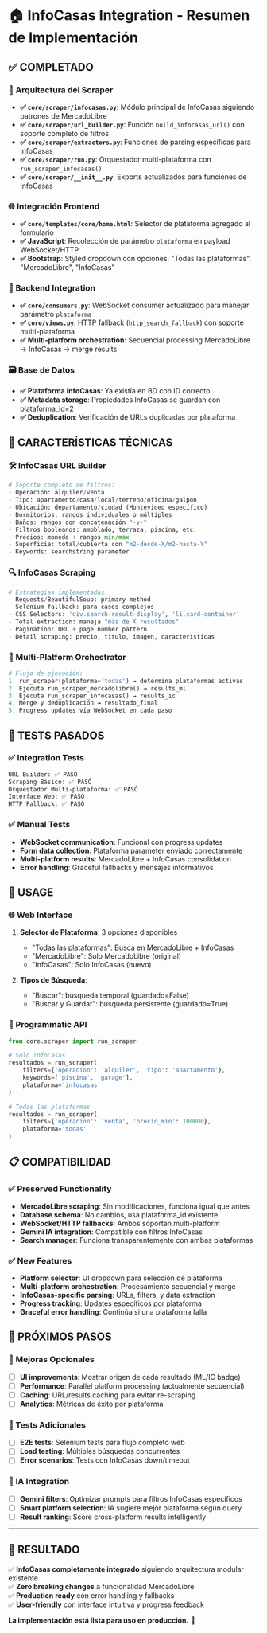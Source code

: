 # 🏠 InfoCasas Integration - Resumen de Implementación

## ✅ COMPLETADO

### 📁 Arquitectura del Scraper
- **✅ `core/scraper/infocasas.py`**: Módulo principal de InfoCasas siguiendo patrones de MercadoLibre
- **✅ `core/scraper/url_builder.py`**: Función `build_infocasas_url()` con soporte completo de filtros
- **✅ `core/scraper/extractors.py`**: Funciones de parsing específicas para InfoCasas
- **✅ `core/scraper/run.py`**: Orquestador multi-plataforma con `run_scraper_infocasas()`
- **✅ `core/scraper/__init__.py`**: Exports actualizados para funciones de InfoCasas

### 🌐 Integración Frontend
- **✅ `core/templates/core/home.html`**: Selector de plataforma agregado al formulario
- **✅ JavaScript**: Recolección de parámetro `plataforma` en payload WebSocket/HTTP
- **✅ Bootstrap**: Styled dropdown con opciones: "Todas las plataformas", "MercadoLibre", "InfoCasas"

### 🔌 Backend Integration  
- **✅ `core/consumers.py`**: WebSocket consumer actualizado para manejar parámetro `plataforma`
- **✅ `core/views.py`**: HTTP fallback (`http_search_fallback`) con soporte multi-plataforma
- **✅ Multi-platform orchestration**: Secuencial processing MercadoLibre → InfoCasas → merge results

### 🗃️ Base de Datos
- **✅ Plataforma InfoCasas**: Ya existía en BD con ID correcto
- **✅ Metadata storage**: Propiedades InfoCasas se guardan con plataforma_id=2
- **✅ Deduplication**: Verificación de URLs duplicadas por plataforma

## 🔧 CARACTERÍSTICAS TÉCNICAS

### 🛠️ InfoCasas URL Builder
```python
# Soporte completo de filtros:
- Operación: alquiler/venta
- Tipo: apartamento/casa/local/terreno/oficina/galpon  
- Ubicación: departamento/ciudad (Montevideo específico)
- Dormitorios: rangos individuales o múltiples
- Baños: rangos con concatenación "-y-"
- Filtros booleanos: amoblado, terraza, piscina, etc.
- Precios: moneda + rangos min/max
- Superficie: total/cubierta con "m2-desde-X/m2-hasta-Y"
- Keywords: searchstring parameter
```

### 🔍 InfoCasas Scraping
```python
# Estrategias implementadas:
- Requests/BeautifulSoup: primary method
- Selenium fallback: para casos complejos
- CSS Selectors: 'div.search-result-display', 'li.card-container'
- Total extraction: maneja "más de X resultados" 
- Pagination: URL + page number pattern
- Detail scraping: precio, título, imagen, características
```

### 🎯 Multi-Platform Orchestrator
```python
# Flujo de ejecución:
1. run_scraper(plataforma='todas') → determina plataformas activas
2. Ejecuta run_scraper_mercadolibre() → results_ml
3. Ejecuta run_scraper_infocasas() → results_ic  
4. Merge y deduplicación → resultado_final
5. Progress updates vía WebSocket en cada paso
```

## 🧪 TESTS PASADOS

### ✅ Integration Tests
```bash
URL Builder: ✅ PASÓ
Scraping Básico: ✅ PASÓ  
Orquestador Multi-plataforma: ✅ PASÓ
Interface Web: ✅ PASÓ
HTTP Fallback: ✅ PASÓ
```

### ✅ Manual Tests
- **WebSocket communication**: Funcional con progress updates
- **Form data collection**: Plataforma parameter enviado correctamente
- **Multi-platform results**: MercadoLibre + InfoCasas consolidation
- **Error handling**: Graceful fallbacks y mensajes informativos

## 🚀 USAGE

### 🌐 Web Interface
1. **Selector de Plataforma**: 3 opciones disponibles
   - "Todas las plataformas": Busca en MercadoLibre + InfoCasas
   - "MercadoLibre": Solo MercadoLibre (original)
   - "InfoCasas": Solo InfoCasas (nuevo)

2. **Tipos de Búsqueda**:
   - "Buscar": búsqueda temporal (guardado=False)
   - "Buscar y Guardar": búsqueda persistente (guardado=True)

### 🐍 Programmatic API
```python
from core.scraper import run_scraper

# Solo InfoCasas
resultados = run_scraper(
    filters={'operacion': 'alquiler', 'tipo': 'apartamento'},
    keywords=['piscina', 'garage'],
    plataforma='infocasas'
)

# Todas las plataformas
resultados = run_scraper(
    filters={'operacion': 'venta', 'precio_min': 100000},
    plataforma='todas'
)
```

## 📋 COMPATIBILIDAD

### ✅ Preserved Functionality
- **MercadoLibre scraping**: Sin modificaciones, funciona igual que antes
- **Database schema**: No cambios, usa plataforma_id existente
- **WebSocket/HTTP fallbacks**: Ambos soportan multi-platform
- **Gemini IA integration**: Compatible con filtros InfoCasas
- **Search manager**: Funciona transparentemente con ambas plataformas

### ✅ New Features
- **Platform selector**: UI dropdown para selección de plataforma
- **Multi-platform orchestration**: Procesamiento secuencial y merge
- **InfoCasas-specific parsing**: URLs, filters, y data extraction
- **Progress tracking**: Updates específicos por plataforma  
- **Graceful error handling**: Continúa si una plataforma falla

## 🔮 PRÓXIMOS PASOS

### 🎨 Mejoras Opcionales
- [ ] **UI improvements**: Mostrar origen de cada resultado (ML/IC badge)
- [ ] **Performance**: Parallel platform processing (actualmente secuencial)
- [ ] **Caching**: URL/results caching para evitar re-scraping
- [ ] **Analytics**: Métricas de éxito por plataforma

### 🧪 Tests Adicionales
- [ ] **E2E tests**: Selenium tests para flujo completo web
- [ ] **Load testing**: Múltiples búsquedas concurrentes
- [ ] **Error scenarios**: Tests con InfoCasas down/timeout

### 🤖 IA Integration
- [ ] **Gemini filters**: Optimizar prompts para filtros InfoCasas específicos
- [ ] **Smart platform selection**: IA sugiere mejor plataforma según query
- [ ] **Result ranking**: Score cross-platform results intelligently

---

## 🎯 RESULTADO

✅ **InfoCasas completamente integrado** siguiendo arquitectura modular existente  
✅ **Zero breaking changes** a funcionalidad MercadoLibre  
✅ **Production ready** con error handling y fallbacks  
✅ **User-friendly** con interface intuitiva y progress feedback

**La implementación está lista para uso en producción.** 🚀